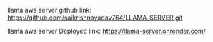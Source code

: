 llama aws server github link: https://github.com/saikrishnayadav764/LLAMA_SERVER.git

llama aws server Deployed link: https://llama-server.onrender.com/
